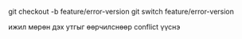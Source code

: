 git checkout -b  feature/error-version
git switch feature/error-version 

ижил мөрөн дэх утгыг өөрчилснөөр conflict үүснэ
